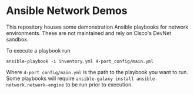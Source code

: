 # Ansible Network Demos

This repository houses some demonstration Ansible playbooks for network environments. These are not maintained and rely on Cisco's DevNet sandbox.

To execute a playbook run

```
ansible-playbook -i inventory.yml 4-port_config/main.yml
```

Where `4-port_config/main.yml` is the path to the playbook you want to run. Some playbooks will require `ansible-galaxy install ansible-network.network-engine` to be run prior to execution.
